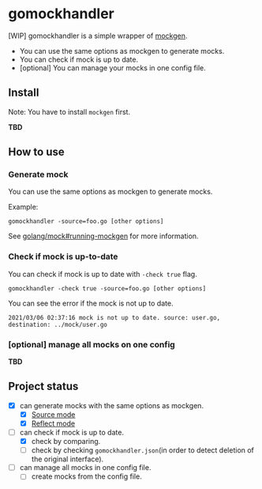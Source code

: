 # gomockhandler

[WIP] gomockhandler is a simple wrapper of [mockgen](https://github.com/golang/mock).

- You can use the same options as mockgen to generate mocks.
- You can check if mock is up to date.
- [optional] You can manage your mocks in one config file.

## Install

Note: You have to install `mockgen` first.

**TBD**

## How to use

### Generate mock

You can use the same options as mockgen to generate mocks.

Example:
```
gomockhandler -source=foo.go [other options]
```

See [golang/mock#running-mockgen](https://github.com/golang/mock#running-mockgen) for more information.

### Check if mock is up-to-date

You can check if mock is up to date with `-check true` flag.

```
gomockhandler -check true -source=foo.go [other options]
```

You can see the error if the mock is not up to date.

```
2021/03/06 02:37:16 mock is not up to date. source: user.go, destination: ../mock/user.go
```

### [optional] manage all mocks on one config

**TBD**

## Project status

- [x] can generate mocks with the same options as mockgen.
  - [x] [Source mode](https://github.com/golang/mock#source-mode)
  - [x] [Reflect mode](https://github.com/golang/mock#reflect-mode)
- [ ] can check if mock is up to date.
  - [x] check by comparing.
  - [ ] check by checking `gomockhandler.json`(in order to detect deletion of the original interface).
- [ ] can manage all mocks in one config file. 
  - [ ] create mocks from the config file.

